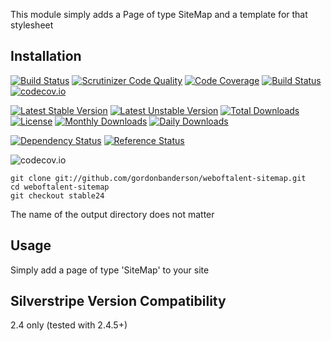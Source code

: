 This module simply adds a Page of type SiteMap and a template for that stylesheet

## Installation
[![Build Status](https://travis-ci.org/gordonbanderson/weboftalent-sitemap.svg?branch=continuous_integration)](https://travis-ci.org/gordonbanderson/weboftalent-sitemap)
[![Scrutinizer Code Quality](https://scrutinizer-ci.com/g/gordonbanderson/weboftalent-sitemap/badges/quality-score.png?b=continuous_integration)](https://scrutinizer-ci.com/g/gordonbanderson/weboftalent-sitemap/?branch=continuous_integration)
[![Code Coverage](https://scrutinizer-ci.com/g/gordonbanderson/weboftalent-sitemap/badges/coverage.png?b=continuous_integration)](https://scrutinizer-ci.com/g/gordonbanderson/weboftalent-sitemap/?branch=continuous_integration)
[![Build Status](https://scrutinizer-ci.com/g/gordonbanderson/weboftalent-sitemap/badges/build.png?b=continuous_integration)](https://scrutinizer-ci.com/g/gordonbanderson/weboftalent-sitemap/build-status/continuous_integration)
[![codecov.io](https://codecov.io/github/gordonbanderson/weboftalent-sitemap/coverage.svg?branch=continuous_integration)](https://codecov.io/github/gordonbanderson/weboftalent-sitemap?branch=continuous_integration)

[![Latest Stable Version](https://poser.pugx.org/weboftalent/sitemap/version)](https://packagist.org/packages/weboftalent/sitemap)
[![Latest Unstable Version](https://poser.pugx.org/weboftalent/sitemap/v/unstable)](//packagist.org/packages/weboftalent/sitemap)
[![Total Downloads](https://poser.pugx.org/weboftalent/sitemap/downloads)](https://packagist.org/packages/weboftalent/sitemap)
[![License](https://poser.pugx.org/weboftalent/sitemap/license)](https://packagist.org/packages/weboftalent/sitemap)
[![Monthly Downloads](https://poser.pugx.org/weboftalent/sitemap/d/monthly)](https://packagist.org/packages/weboftalent/sitemap)
[![Daily Downloads](https://poser.pugx.org/weboftalent/sitemap/d/daily)](https://packagist.org/packages/weboftalent/sitemap)

[![Dependency Status](https://www.versioneye.com/php/weboftalent:sitemap/badge.svg)](https://www.versioneye.com/php/weboftalent:sitemap)
[![Reference Status](https://www.versioneye.com/php/weboftalent:sitemap/reference_badge.svg?style=flat)](https://www.versioneye.com/php/weboftalent:sitemap/references)

![codecov.io](https://codecov.io/github/gordonbanderson/weboftalent-sitemap/branch.svg?branch=continuous_integration)

    git clone git://github.com/gordonbanderson/weboftalent-sitemap.git
    cd weboftalent-sitemap
    git checkout stable24

The name of the output directory does not matter

## Usage

Simply add a page of type 'SiteMap' to your site

## Silverstripe Version Compatibility
2.4 only (tested with 2.4.5+)
